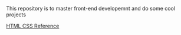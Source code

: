 This repository is to master front-end developemnt and do some cool projects

[HTML CSS Reference](https://supersimpledev.github.io/references/html-css-reference.pdf)